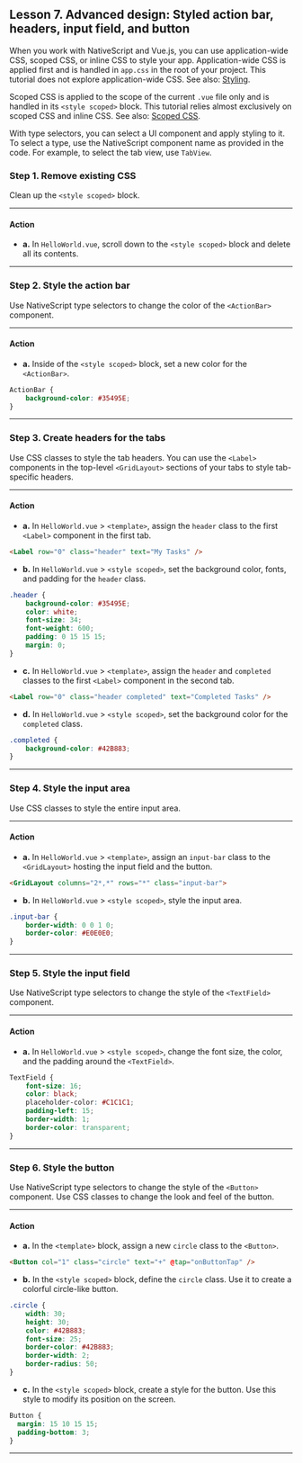 ## Lesson 7. Advanced design: Styled action bar, headers, input field, and button

When you work with NativeScript and Vue.js, you can use application-wide CSS, scoped CSS, or inline CSS to style your app. Application-wide CSS is applied first and is handled in `app.css` in the root of your project. This tutorial does not explore application-wide CSS. See also: [Styling](https://docs.nativescript.org/ui/styling).

Scoped CSS is applied to the scope of the current `.vue` file only and is handled in its `<style scoped>` block. This tutorial relies almost exclusively on scoped CSS and inline CSS. See also: [Scoped CSS](https://vue-loader.vuejs.org/guide/scoped-css.html).

With type selectors, you can select a UI component and apply styling to it. To select a type, use the NativeScript component name as provided in the code. For example, to select the tab view, use `TabView`.

### Step 1. Remove existing CSS

Clean up the `<style scoped>` block.

<hr data-action="start" />

#### Action

* **a.** In `HelloWorld.vue`, scroll down to the `<style scoped>` block and delete all its contents.

<hr data-action="end" /> 

### Step 2. Style the action bar

Use NativeScript type selectors to change the color of the `<ActionBar>` component.

<hr data-action="start" />

#### Action

* **a.** Inside of the `<style scoped>` block, set a new color for the `<ActionBar>`.

```CSS
ActionBar {
    background-color: #35495E;
}
```

<hr data-action="end" />

### Step 3. Create headers for the tabs

Use CSS classes to style the tab headers. You can use the `<Label>` components in the top-level `<GridLayout>` sections of your tabs to style tab-specific headers. 

<hr data-action="start" />

#### Action

* **a.** In `HelloWorld.vue` > `<template>`, assign the `header` class to the first `<Label>` component in the first tab.

```HTML
<Label row="0" class="header" text="My Tasks" />
```

* **b.** In `HelloWorld.vue` > `<style scoped>`, set the background color, fonts, and padding for the `header` class.

```CSS
.header {
    background-color: #35495E;
    color: white;
    font-size: 34;
    font-weight: 600;
    padding: 0 15 15 15;
    margin: 0;
}
```

* **c.** In `HelloWorld.vue` > `<template>`, assign the `header` and `completed` classes to the first `<Label>` component in the second tab.

```HTML
<Label row="0" class="header completed" text="Completed Tasks" />
```

* **d.** In `HelloWorld.vue` > `<style scoped>`, set the background color for the `completed` class.

```CSS
.completed {
    background-color: #42B883;
}
```

<hr data-action="end" />

### Step 4. Style the input area

Use CSS classes to style the entire input area. 

<hr data-action="start" />

#### Action

* **a.** In `HelloWorld.vue` > `<template>`, assign an `input-bar` class to the `<GridLayout>` hosting the input field and the button.

```HTML
<GridLayout columns="2*,*" rows="*" class="input-bar">
```

* **b.** In `HelloWorld.vue` > `<style scoped>`, style the input area.

```CSS
.input-bar {
    border-width: 0 0 1 0;
    border-color: #E0E0E0;
}
```

<hr data-action="end" />

### Step 5. Style the input field

Use NativeScript type selectors to change the style of the `<TextField>` component.

<hr data-action="start" />

#### Action

* **a.** In `HelloWorld.vue` > `<style scoped>`, change the font size, the color, and the padding around the `<TextField>`.

```CSS
TextField {
    font-size: 16;
    color: black;
    placeholder-color: #C1C1C1;
    padding-left: 15;
    border-width: 1;
    border-color: transparent;
}
```

<hr data-action="end" />

### Step 6. Style the button

Use NativeScript type selectors to change the style of the `<Button>` component. Use CSS classes to change the look and feel of the button.

<hr data-action="start" />

#### Action

* **a.** In the `<template>` block, assign a new `circle` class to the `<Button>`.

```HTML
<Button col="1" class="circle" text="+" @tap="onButtonTap" />
```

* **b.** In the `<style scoped>` block, define the `circle` class. Use it to create a colorful circle-like button.

```CSS
.circle {
    width: 30;
    height: 30;
    color: #42B883;
    font-size: 25;
    border-color: #42B883;
    border-width: 2;
    border-radius: 50;
}
```

* **c.** In the `<style scoped>` block, create a style for the button. Use this style to modify its position on the screen.

```CSS
Button { 
  margin: 15 10 15 15;
  padding-bottom: 3; 
}
```

<hr data-action="end" />